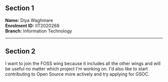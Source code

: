 ## Section 1 
**Name:** Diya Waghmare <br>
**Enrolment ID:** IIT2020268 <br>
**Branch:** Information Technology <br>
***
## Section 2
I want to join the FOSS wing because it includes all the other wings and will be useful no matter which project I'm working on. I'd also like to start contributing to Open Source more actively and try applying for GSOC.

